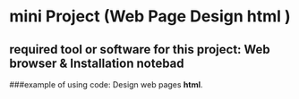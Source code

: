 # mini Project (Web Page Design html ) 
## required tool or software for this project: Web browser  & Installation notebad 
###example of using code: Design web pages **html**.
